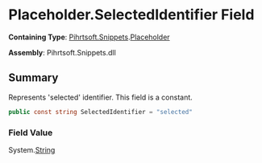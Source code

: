 # Placeholder\.SelectedIdentifier Field

**Containing Type**: [Pihrtsoft.Snippets](../../README.md)\.[Placeholder](../README.md)

**Assembly**: Pihrtsoft\.Snippets\.dll

## Summary

Represents 'selected' identifier\. This field is a constant\.

```csharp
public const string SelectedIdentifier = "selected"
```

### Field Value

System\.[String](https://docs.microsoft.com/en-us/dotnet/api/system.string)